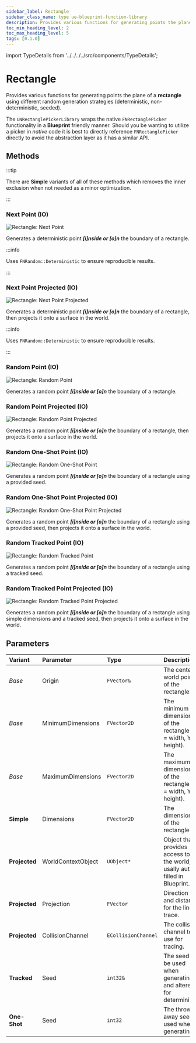```yaml
---
sidebar_label: Rectangle
sidebar_class_name: type ue-blueprint-function-library
description: Provides various functions for generating points the plane of a rectangle using different random generation strategies.
toc_min_heading_level: 2
toc_max_heading_level: 5
tags: [0.1.0]
---
```


import TypeDetails from '../../../../src/components/TypeDetails';

# Rectangle

<TypeDetails icon="ue-blueprint-function-library" base="UBlueprintFunctionLibrary" type="UNRectanglePickerLibrary" typeExtra="/ FNRectanglePicker" headerFile="NexusActorPools/Public/NRectanglePickerLibrary.h" />

Provides various functions for generating points the plane of a **rectangle** using different random generation strategies (deterministic, non-deterministic, seeded).

The `UNRectanglePickerLibrary` wraps the native `FNRectanglePicker` functionality in a **Blueprint** friendly manner. Should you be wanting to utilize a picker in _native_ code it is best to directly reference `FNRectanglePicker` directly to avoid the abstraction layer as it has a similar API.

## Methods

:::tip

There are **Simple** variants of all of these methods which removes the inner exclusion when not needed as a minor optimization.

:::

### Next Point (IO)

![Rectangle: Next Point](rectangle/rectangle-next-point.webp) 

Generates a deterministic point ***[i]nside or [o]n*** the boundary of a rectangle.

:::info

Uses `FNRandom::Deterministic` to ensure reproducible results.

:::

### Next Point Projected (IO)

![Rectangle: Next Point Projected](rectangle/rectangle-next-point-projected.webp)

Generates a deterministic point ***[i]nside or [o]n*** the boundary of a rectangle, then projects it onto a surface in the world.

:::info

Uses `FNRandom::Deterministic` to ensure reproducible results.

:::

### Random Point (IO)

![Rectangle: Random Point](rectangle/rectangle-random-point.webp)

Generates a random point ***[i]nside or [o]n*** the boundary of a rectangle.

### Random Point Projected (IO)

![Rectangle: Random Point Projected](rectangle/rectangle-random-point-projected.webp)

Generates a random point ***[i]nside or [o]n*** the boundary of a rectangle, then projects it onto a surface in the world.

### Random One-Shot Point (IO)

![Rectangle: Random One-Shot Point](rectangle/rectangle-random-one-shot-point.webp)

Generates a random point ***[i]nside or [o]n*** the boundary of a rectangle using a provided seed.

### Random One-Shot Point Projected (IO)

![Rectangle: Random One-Shot Point Projected](rectangle/rectangle-random-one-shot-point-projected.webp)

Generates a random point ***[i]nside or [o]n*** the boundary of a rectangle using a provided seed, then projects it onto a surface in the world.

### Random Tracked Point (IO)

![Rectangle: Random Tracked Point](rectangle/rectangle-random-tracked-point.webp)

Generates a random point ***[i]nside or [o]n*** the boundary of a rectangle using a tracked seed.

### Random Tracked Point Projected (IO)

![Rectangle: Random Tracked Point Projected](rectangle/rectangle-random-tracked-point-projected.webp)

Generates a random point ***[i]nside or [o]n*** the boundary of a rectangle using simple dimensions and a tracked seed, then projects it onto a surface in the world.

## Parameters

|Variant|Parameter|Type|Description|Default|
|:--|:--|:--|:--|:--|
| _Base_ | Origin | `FVector&` |The center world point of the rectangle. ||
| _Base_ | MinimumDimensions | `FVector2D` | The minimum dimensions of the rectangle (X = width, Y = height). ||
| _Base_ | MaximumDimensions | `FVector2D` | The maximum dimensions of the rectangle (X = width, Y = height). ||
| **Simple** | Dimensions | `FVector2D` | The dimensions of the rectangle. |
| **Projected** | WorldContextObject | `UObject*` | Object that provides access to the world, usally auto-filled in Blueprint. | `WorldContext` |
| **Projected** | Projection | `FVector` | Direction and distance for the line trace. | `FVector(0,0,-500.f)` |
| **Projected** | CollisionChannel | `ECollisionChannel` | The collision channel to use for tracing. | `ECC_WorldStatic` |
| **Tracked** | Seed | `int32&` | The seed to be used when generating, and altered for determinism. | |
| **One-Shot** | Seed | `int32` | The throw-away seed used when generating. | |